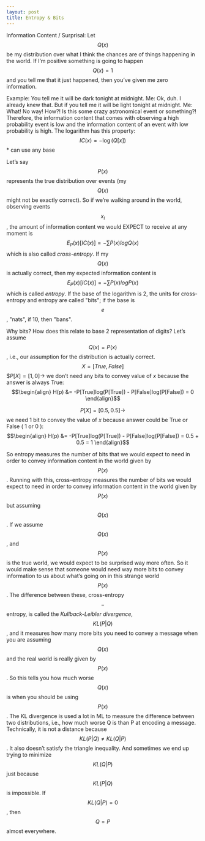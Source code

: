 ```yaml
---
layout: post
title: Entropy & Bits
---
```


Information Content / Surprisal: Let $$Q(x)$$ be my distribution over what I think the chances are of things happening in the world. If I’m positive something is going to happen $$Q(x)=1$$ and you tell me that it just happened, then you’ve given me zero information.

Example: You tell me it will be dark tonight at midnight. Me: Ok, duh. I already knew that. But if you tell me it will be light tonight at midnight. Me: What! No way! How?! Is this some crazy astronomical event or something?! Therefore, the information content that comes with observing a high probability event is low and the information content of an event with low probability is high. The logarithm has this property:
$$IC(x) = -\log(Q[x])$$ * can use any base

Let’s say $$P(x)$$ represents the true distribution over events (my $$Q(x)$$ might not be exactly correct). So if we’re walking around in the world, observing events $$x_i$$, the amount of information content we would EXPECT to receive at any moment is $$E_P(x)[IC(x)] = -\sum P(x) log Q(x)$$ which is also called *cross-entropy*. If my $$Q(x)$$ is actually correct, then my expected information content is $$E_P(x)[IC(x)] = -\sum P(x) log P(x)$$ which is called *entropy*.
If the base of the logarithm is 2, the units for cross-entropy and entropy are called "bits"; if the base is $$e$$, "nats", if 10, then "bans".

Why bits? How does this relate to base 2 representation of digits? Let’s assume $$Q(x)=P(x)$$, i.e., our assumption for the distribution is actually correct.
$$X = [True,False]$$
$$P[X] = [1,0] \rightarrow$ we don’t need any bits to convey value of $x$ because the answer is always True:
$$\begin{align}
H(p) &= -P[True]log(P[True]) - P[False]log(P[False]) = 0
\end{align}$$

$$P[X] = [0.5,0.5] \rightarrow$$ we need 1 bit to convey the value of $x$ because answer could be True or False ( 1 or 0 ):
$$\begin{align}
H(p) &= -P[True]log(P[True]) - P[False]log(P[False]) = 0.5 + 0.5 = 1
\end{align}$$

So entropy measures the number of bits that we would expect to need in order to convey information content in the world given by $$P(x)$$. Running with this, cross-entropy measures the number of bits we would expect to need in order to convey information content in the world given by $$P(x)$$ but assuming $$Q(x)$$. If we assume $$Q(x)$$, and $$P(x)$$ is the true world, we would expect to be surprised way more often. So it would make sense that someone would need way more bits to convey information to us about what’s going on in this strange world $$P(x)$$.
The difference between these, cross-entropy $$-$$ entropy, is called the *Kullback-Leibler divergence*, $$KL(P|Q)$$, and it measures how many more bits you need to convey a message when you are assuming $$Q(x)$$ and the real world is really given by $$P(x)$$. So this tells you how much worse $$Q(x)$$ is when you should be using $$P(x)$$. The KL divergence is used a lot in ML to measure the difference between two distributions, i.e., how much worse Q is than P at encoding a message. Technically, it is not a distance because $$KL(P|Q) \ne KL(Q|P)$$. It also doesn’t satisfy the triangle inequality. And sometimes we end up trying to minimize $$KL(Q|P)$$ just because $$KL(P|Q)$$ is impossible. If $$KL(Q|P) = 0$$, then $$Q=P$$ almost everywhere.
